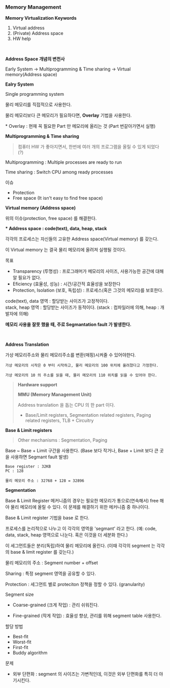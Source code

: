 ### Memory Management

**Memory Virtualization Keywords**

1. Virtual address
2. (Private) Address space
3. HW help

<br>

**Address Space 개념의 변천사**

Early System -> Multiprogramming & Time sharing -> Virtual memory(Address space)

**Ealry System**

Single programming system

물리 메모리를 직접적으로 사용한다.

물리 메모리보다 큰 메모리가 필요하다면, **Overlay** 기법을 사용한다.

\* Overlay : 현재 꼭 필요한 Part 만 메모리에 올리는 것 (Part 번갈아가면서 실행)

**Multiprogramming & Time sharing**

> 컴퓨터 HW 가 좋아지면서, 한번에 여러 개의 프로그램을 올릴 수 있게 되었다 (?)

Multiprogramming : Multiple processes are ready to run

Time sharing : Switch CPU among ready processes

이슈 
- Protection
- Free space (It isn't easy to find free space)

**Virtual memory (Address space)**

위의 이슈(protection, free space) 를 해결한다.

**\* Address space : code(text), data, heap, stack**

각각의 프로세스는 자신들의 고유한 Address space(Virtual memory) 를 갖는다.

이 Virtual memory 는 결국 물리 메모리에 올려져 실행될 것이다.

목표
- Transparency (투명성) : 프로그래머가 메모리의 사이즈, 사용가능한 공간에 대해 알 필요가 없다.
- Eficiency (효율성, 성능) : 시간/공간적 효율성을 보장한다
- Protection, Isolation (보호, 독립성) : 프로세스(혹은 그것의 메모리)를 보호한다.

code(text), data 영역 : 할당받는 사이즈가 고정적이다.<br>
stack, heap 영역 : 할당받는 사이즈가 동적이다. (stack : 컴파일러에 의해, heap : 개발자에 의해)

**메모리 사용을 잘못 했을 때, 주로 Segmantation fault 가 발생한다.** 

<br>

**Address Translation**

가상 메모리주소와 물리 메모리주소를 변환(매핑)시켜줄 수 있어야한다.

```
가상 메모리의 시작은 0 부터 시작하고, 물리 메모리의 100 위치에 올려졌다고 가정한다.

가상 메모리의 10 의 주소를 읽을 때, 물리 메모리의 110 위치를 읽을 수 있어야 한다.
```

> **Hardware support**
>
> **MMU (Memory Management Unit)**
>
> Address translation 을 돕는 CPU 의 한 part 이다.
>
> - Base/Limit registers, Segmentation related registers, Paging related registers, TLB + Circuitry

**Base & Limit registers**

> Other mechanisms : Segmentation, Paging

Base ~ Base + Limit 구간을 사용한다. (Base 보다 작거나, Base + Limit 보다 큰 곳을 사용하면 Segmant fault 발생)

```
Base register : 32KB
PC : 128

물리 메모리 주소 : 32768 + 128 = 32896
```

**Segmentation**

Base & Limit Register 메커니즘의 경우는 필요한 메모리가 통으로(연속해서) free 해야 물리 메모리에 올릴 수 있다. 이 문제를 해결하기 위한 메커니즘 중 하나이다.

Base & Limit register 기법을 base 로 한다.

프로세스를 논리적으로 나누고 이 각각의 영역을 'segmant' 라고 한다. (예: code, data, stack, heap 영역으로 나눈다. 혹은 이것을 더 세분화 한다.)

이 세그먼트들은 분리(독립)하여 물리 메모리에 올린다. (이때 각각의 segment 는 각각의 base & limit register 를 갖는다.)

물리 메모리의 주소 : Segment number + offset 

Sharing : 특정 segment 영역을 공유할 수 있다.

Protection : 세그먼트 별로 proteciton 정책을 정할 수 있다. (granularity)

Segment size

- Coarse-grained (크게 작업) : 관리 쉬워진다.

- Fine-grained (작게 작업) : 효율성 향상, 관리를 위해 segment table 사용한다.

할당 방법

- Best-fit
- Worst-fit
- First-fit
- Buddy algorithm

문제

- 외부 단편화 : segment 의 사이즈는 가변적인데, 이것은 외부 단편화를 특히 더  야기시킨다.

<br>
